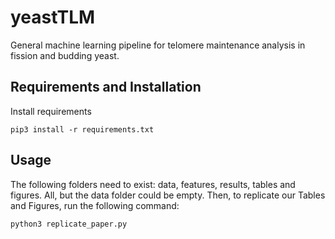 # yeastTLM
General machine learning pipeline for telomere maintenance analysis in fission and budding yeast.

## Requirements and Installation
Install requirements
```
pip3 install -r requirements.txt
```

## Usage
The following folders need to exist: data, features, results, tables and figures.
All, but the data folder could be empty. 
Then, to replicate our Tables and Figures, run the following command:
```
python3 replicate_paper.py
```
